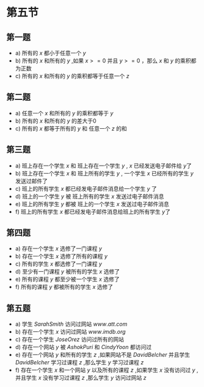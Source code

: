 <!--author:fog
date:2020/1/20-->

# 第五节

## 第一题

* a) 所有的 $x$ 都小于任意一个 $y$
* b) 所有的 $x$ 和所有的 $y$ ,如果 $x >= 0$ 并且 $y >= 0$ ，那么 $x$ 和 $y$ 的乘积都为正数
* c) 所有的 $x$ 和所有的 $y$ 的乘积都等于任意一个 $z$

## 第二题

* a) 任意一个 $x$ 和所有的 $y$ 的乘积都等于 $y$
* b) 所有的 $x$ 和所有的 $y$ 的差大于0
* c) 所有的 $x$ 都等于所有的 $y$ 和 任意一个 $z$ 的和

## 第三题

* a) 班上存在一个学生 $x$ 和 班上存在一个学生 $y$ , $x$ 已经发送电子邮件给 $y$了
* b) 班上存在一个学生 $x$ 和 班上所有的学生 $y$ , 一个学生 $x$ 已经所有的学生 $y$ 发送过邮件了
* c) 班上的所有学生 $x$ 都已经发电子邮件消息给一个学生 $y$ 了
* d) 班上的一个学生 $y$ 被 班上所有的学生 $x$ 发送过电子邮件消息
* e) 班上的所有学生 $y$ 都被 班上的一个学生 $x$ 发送过电子邮件消息
* f) 班上的所有学生 $x$ 都已经发电子邮件消息给班上的所有学生 $y$了

## 第四题

* a) 存在一个学生 $x$ 选修了一门课程 $y$
* b) 存在一个学生 $x$ 选修了所有的课程 $y$
* c) 所有的学生 $x$ 都选修了一门课程 $y$
* d) 至少有一门课程 $y$ 被所有的学生 $x$ 选修了
* e) 所有的课程 $y$ 都至少被一个学生 $x$ 选修了
* f) 所有的课程 $y$ 都被所有的学生 $x$ 选修了

## 第五题

* a) 学生 $Sarah Smith$ 访问过网站 $www.att.com$
* b) 存在一个学生 $x$ 访问过网站 $www.imdb.org$
* c) 存在一个学生 $Jose Orez$ 访问过所有的网站
* d) 存在一个网站 $y$ 被 $Ashok Puri$ 和 $Cindy Yoon$ 都访问过
* e) 存在一个网站 $y$ 和所有的学生 $z$ ,如果网站不是 $David Belcher$ 并且学生 $David Belcher$ 学习过课程 $z$ ,那么学生 $y$ 学习过课程 $z$
* f) 存在一个学生 $x$ 和一个网站 $y$ 以及所有的课程 $z$ ,如果学生 $x$ 没有访问过 $y$ ,并且学生 $x$ 没有学习过课程 $z$ ,那么学生 $y$ 访问过网站 $z$
